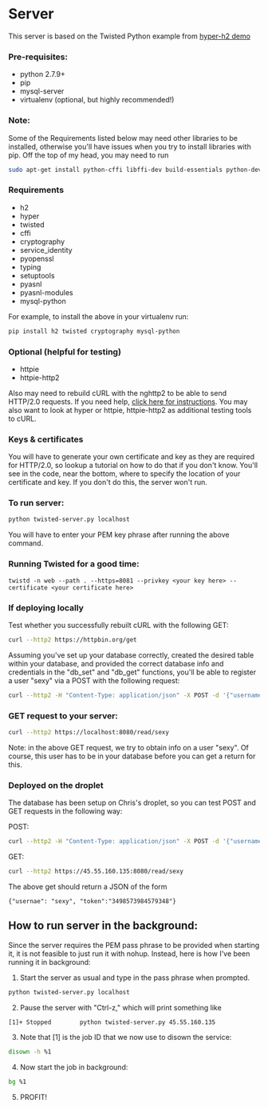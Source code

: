 # Server

This server is based on the Twisted Python example from [hyper-h2 demo](https://github.com/python-hyper/hyper-h2/blob/master/examples/twisted/twisted-server.py)

### Pre-requisites: 
- python 2.7.9+
- pip
- mysql-server
- virtualenv (optional, but highly recommended!)

### Note: 
Some of the Requirements listed below may need other libraries to be installed, otherwise you'll 
have issues when you try to install libraries with pip. 
Off the top of my head, you may need to run
```sh
sudo apt-get install python-cffi libffi-dev build-essentials python-dev libmysqlclient-dev
```

### Requirements
- h2
- hyper
- twisted
- cffi
- cryptography
- service_identity
- pyopenssl
- typing
- setuptools
- pyasnl
- pyasnl-modules
- mysql-python

For example, to install the above in your virtualenv run:
```sh
pip install h2 twisted cryptography mysql-python
```

### Optional (helpful for testing)
- httpie
- httpie-http2

Also may need to rebuild cURL with the nghttp2 to be able to send HTTP/2.0 requests.
If you need help, [click here for instructions](https://serversforhackers.com/video/curl-with-http2-support).
You may also want to look at hyper or httpie, httpie-http2 as additional testing tools to cURL.

### Keys & certificates
You will have to generate your own certificate and key as they are required for HTTP/2.0, so
lookup a tutorial on how to do that if you don't know. You'll see in the code, near the bottom,
where to specify the location of your certificate and key. If you don't do this, the server won't run.

### To run server:
```sh
python twisted-server.py localhost
```
You will have to enter your PEM key phrase after running the above command.

### Running Twisted for a good time:
```
twistd -n web --path . --https=8081 --privkey <your key here> --certificate <your certificate here>
```

### If deploying locally
Test whether you successfully rebuilt cURL with the following GET:
```sh
curl --http2 https://httpbin.org/get
```

Assuming you've set up your database correctly, created the desired table within your database, and provided
the correct database info and credentials in the "db_set" and "db_get" functions, you'll be able to register
a user "sexy" via a POST with the following request:
```sh
curl --http2 -H "Content-Type: application/json" -X POST -d '{"username":"sexy","email":"whatever@some.com","token":"3498573984579348"}' https://localhost:8080/register
```

### GET request to your server:
```sh
curl --http2 https://localhost:8080/read/sexy
```
Note: in the above GET request, we try to obtain info on a user "sexy". Of course, this user has to be 
in your database before you can get a return for this.


### Deployed on the droplet
The database has been setup on Chris's droplet, so you can test POST and GET requests in the following way:

POST:
```sh
curl --http2 -H "Content-Type: application/json" -X POST -d '{"username":"sexy","email":"sexy@email.com","token":"3498573984579348"}' https://45.55.160.135:8080/register
```

GET:
```sh
curl --http2 https://45.55.160.135:8080/read/sexy
```

The above get should return a JSON of the form
```
{"usernae": "sexy", "token":"3498573984579348"}
```

## How to run server in the background:
Since the server requires the PEM pass phrase to be provided when starting it, it is not feasible 
to just run it with nohup. Instead, here is how I've been running it in background:

1. Start the server as usual and type in the pass phrase when prompted.
```sh
python twisted-server.py localhost
```

2. Pause the server with "Ctrl-z," which will print something like
```sh
[1]+ Stopped        python twisted-server.py 45.55.160.135
```

3. Note that [1] is the job ID that we now use to disown the service:
```sh
disown -h %1
```

4. Now start the job in background:
```sh 
bg %1
```

5. PROFIT!